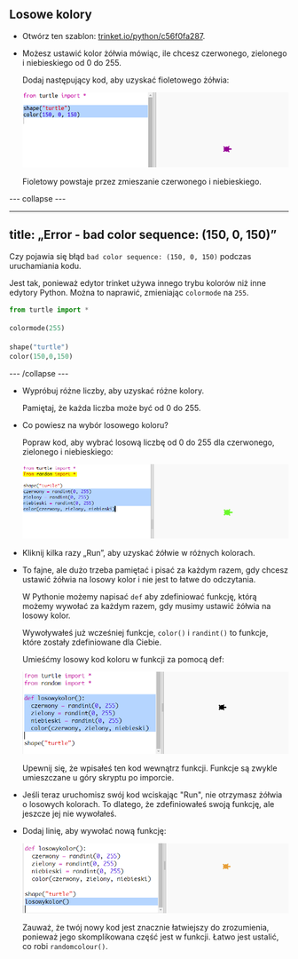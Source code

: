 ## Losowe kolory

+ Otwórz ten szablon: <a href="https://trinket.io/python/c56f0fa287" target="_blank">trinket.io/python/c56f0fa287</a>.

+ Możesz ustawić kolor żółwia mówiąc, ile chcesz czerwonego, zielonego i niebieskiego od 0 do 255.
    
   Dodaj następujący kod, aby uzyskać fioletowego żółwia:
    
   ![zrzut ekranu](images/modern-purple.png)
    
   Fioletowy powstaje przez zmieszanie czerwonego i niebieskiego.

--- collapse ---

---
title: „Error - bad color sequence: (150, 0, 150)”
---

Czy pojawia się błąd `bad color sequence: (150, 0, 150)` podczas uruchamiania kodu.

Jest tak, ponieważ edytor trinket używa innego trybu kolorów niż inne edytory Python. Można to naprawić, zmieniając `colormode` na `255`.

```python
from turtle import *

colormode(255)

shape("turtle")
color(150,0,150)
```

--- /collapse ---

+ Wypróbuj różne liczby, aby uzyskać różne kolory.
    
   Pamiętaj, że każda liczba może być od 0 do 255.

+ Co powiesz na wybór losowego koloru?
    
   Popraw kod, aby wybrać losową liczbę od 0 do 255 dla czerwonego, zielonego i niebieskiego:
    
   ![zrzut ekranu](images/modern-random-colour.png)

+ Kliknij kilka razy „Run”, aby uzyskać żółwie w różnych kolorach.

+ To fajne, ale dużo trzeba pamiętać i pisać za każdym razem, gdy chcesz ustawić żółwia na losowy kolor i nie jest to łatwe do odczytania.
    
   W Pythonie możemy napisać `def` aby zdefiniować funkcję, którą możemy wywołać za każdym razem, gdy musimy ustawić żółwia na losowy kolor.
    
   Wywoływałeś już wcześniej funkcje, `color()` i `randint()` to funkcje, które zostały zdefiniowane dla Ciebie.
    
   Umieśćmy losowy kod koloru w funkcji za pomocą def:
    
   ![zrzut ekranu](images/modern-colour-function.png)
    
   Upewnij się, że wpisałeś ten kod wewnątrz funkcji. Funkcje są zwykle umieszczane u góry skryptu po imporcie.

+ Jeśli teraz uruchomisz swój kod wciskając "Run", nie otrzymasz żółwia o losowych kolorach. To dlatego, że zdefiniowałeś swoją funkcję, ale jeszcze jej nie wywołałeś.

+ Dodaj linię, aby wywołać nową funkcję:
    
   ![zrzut ekranu](images/modern-call-colour.png)
    
   Zauważ, że twój nowy kod jest znacznie łatwiejszy do zrozumienia, ponieważ jego skomplikowana część jest w funkcji. Łatwo jest ustalić, co robi `randomcolour()`.